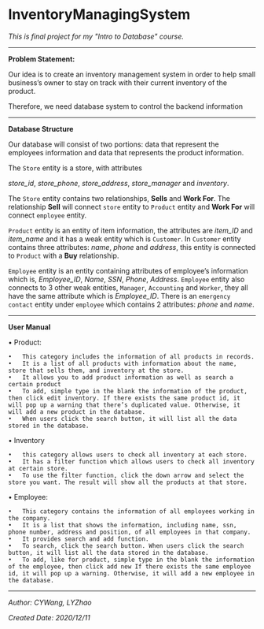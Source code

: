 # InventoryManagingSystem

*This is final project for my "Intro to Database" course.*


------

**Problem Statement:**

Our idea is to create an inventory management system in order to help small
business’s owner to stay on track with their current inventory of the product.

Therefore, we need database system to control the backend information

------
**Database Structure**

Our database will consist of two portions: data that represent the employees information and data that represents the product information.

The ``Store`` entity is a store, with attributes <p style ="colro:orange;">*store_id*, *store_phone*, *store_address*, *store_manager* and *inventory*. </p>

The ``Store`` entity contains two relationships, **Sells** and **Work For**. The relationship **Sell** will connect ``store`` entity to ``Product`` entity and **Work For** will connect ``employee`` entity. 

``Product`` entity is an entity of item information, the attributes are *item_ID* and *item_name* and it has a weak entity which is ``Customer``. In ``Customer`` entity contains three attributes: *name*, *phone* and *address*, this entity is connected to ``Product`` with a **Buy** relationship.

``Employee`` entity is an entity containing attributes of employee’s information which is, *Employee_ID*, *Name*, *SSN*, *Phone*, *Address*. ``Employee`` entity also connects to 3 other weak entities, ``Manager``, ``Accounting`` and ``Worker``, they all have the same attribute which is *Employee_ID*. There is an ``emergency contact`` entity under ``employee`` which contains 2 attributes: *phone* and *name*.


------

**User Manual**

•	Product:

	•	This category includes the information of all products in records.
	•	It is a list of all products with information about the name, store that sells them, and inventory at the store.
	•	It allows you to add product information as well as search a certain product
	•	To add, simple type in the blank the information of the product, then click edit inventory. If there exists the same product id, it will pop up a warning that there’s duplicated value. Otherwise, it will add a new product in the database.
	•	When users click the search button, it will list all the data stored in the database.




•	Inventory

	•	this category allows users to check all inventory at each store.
	•	It has a filter function which allows users to check all inventory at certain store.
	•	To use the filter function, click the down arrow and select the store you want. The result will show all the products at that store.



•	Employee:

	•	This category contains the information of all employees working in the company.
	•	It is a list that shows the information, including name, ssn, phone number, address and position, of all employees in that company.
	•	It provides search and add function.
	•	To search, click the search button. When users click the search button, it will list all the data stored in the database.
	•	To add, like for product, simple type in the blank the information of the employee, then click add new If there exists the same employee id, it will pop up a warning. Otherwise, it will add a new employee in the database.


-----


*Author: CYWang, LYZhao*

*Created Date: 2020/12/11*

